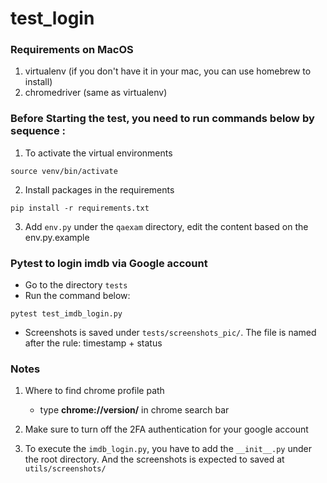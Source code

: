 # test_login

### Requirements on MacOS
1. virtualenv 
   (if you don't have it in your mac, you can use homebrew to install)
2. chromedriver (same as virtualenv)

### Before Starting the test, you need to run commands below by sequence :
1. To activate the virtual environments

```shell
source venv/bin/activate
```
2. Install packages in the requirements
```shell
pip install -r requirements.txt
```
3. Add ```env.py``` under the ```qaexam``` directory, edit the content based on the env.py.example
### Pytest to login imdb via Google account
- Go to the directory ```tests```
- Run the command below:
```shell
pytest test_imdb_login.py
```
- Screenshots is saved under ```tests/screenshots_pic/```. The file is named after the rule: timestamp + status

### Notes
1. Where to find chrome profile path
   - type **chrome://version/** in chrome search bar
2. Make sure to turn off the 2FA authentication for your google account

3. To execute the ```imdb_login.py```, you have to add the ```__init__.py``` under the root directory. And the screenshots is expected to saved at ```utils/screenshots/```

